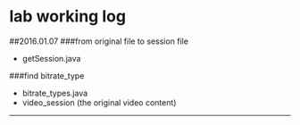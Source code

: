 lab working log
=====
##2016.01.07
###from original file to session file

* getSession.java

###find bitrate_type

* bitrate_types.java
* video_session (the original video content)

***


	